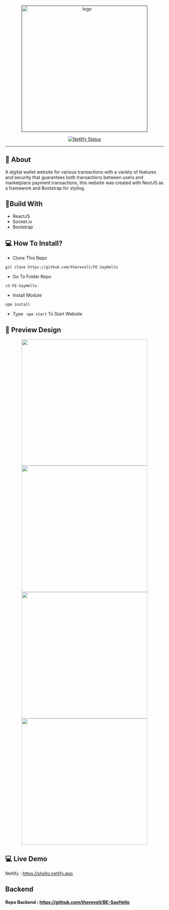 <p align="center">
  <a href="" rel="noopener">
 <img width=400px src="https://i.ibb.co/k9mXPSQ/Blue-Bold-Connected-Letter-C-Logo.png" alt="logo"></a>
</p>
<div align="center">
  
[![Netlify Status](https://api.netlify.com/api/v1/badges/6f80fbfc-260f-4a04-a6d7-8173ba743ee5/deploy-status)](https://shello.netlify.app)

</div>

---

## 🧐 About
A digital wallet website for various transactions with a variety of features and security that guarantees both transactions between users and marketplace payment transactions, this website was created with NextJS as a framework and Bootstrap for styling.

## 🔖Build With
- ReactJS
- Socket.io
- Bootstrap

## 💻 How To Install?
- Clone This Repo
```
git clone https://github.com/therevolt/FE-SayHello
```
- Go To Folder Repo
```
cd FE-SayHello
```
- Install Module
```
npm install
```
- Type ``` npm start``` To Start Website

## 🔎 Preview Design <a name = "preview"></a>
<p align="center">
  <span>
    <img width="400" height="400" src="https://i.ibb.co/9sTyMsH/Say-Hello-Login.png">   
    <img width="400" height="400" src="https://i.ibb.co/0tTn1Q3/Say-Hello-Chat-Room-2.png">   
    <img width="400" height="400" src="https://i.ibb.co/YtgNMqH/Say-Hello-Chat-Room-3.png">   
    <img width="400" height="400" src="https://i.ibb.co/dQr4fcD/Say-Hello-Chat-Room-4.png">
  </span>
</p>

## 💻 Live Demo <a name = "live_demo"></a>
Netlify : https://shello.netlify.app

## Backend
#### Repo Backend : https://github.com/therevolt/BE-SayHello
